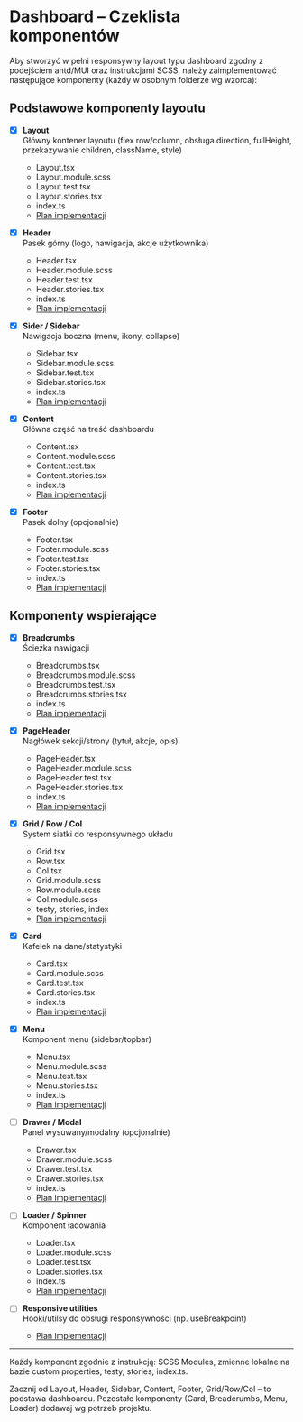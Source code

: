# Dashboard – Czeklista komponentów

Aby stworzyć w pełni responsywny layout typu dashboard zgodny z podejściem antd/MUI oraz instrukcjami SCSS, należy zaimplementować następujące komponenty (każdy w osobnym folderze wg wzorca):

## Podstawowe komponenty layoutu

- [x] **Layout**  
       Główny kontener layoutu (flex row/column, obsługa direction, fullHeight, przekazywanie children, className, style)
  - Layout.tsx
  - Layout.module.scss
  - Layout.test.tsx
  - Layout.stories.tsx
  - index.ts
  - [Plan implementacji](./PLAN_LAYOUT.md)

- [x] **Header**  
       Pasek górny (logo, nawigacja, akcje użytkownika)
  - Header.tsx
  - Header.module.scss
  - Header.test.tsx
  - Header.stories.tsx
  - index.ts
  - [Plan implementacji](./PLAN_HEADER.md)

- [x] **Sider / Sidebar**  
       Nawigacja boczna (menu, ikony, collapse)
  - Sidebar.tsx
  - Sidebar.module.scss
  - Sidebar.test.tsx
  - Sidebar.stories.tsx
  - index.ts
  - [Plan implementacji](./PLAN_SIDEBAR.md)

- [x] **Content**  
       Główna część na treść dashboardu
  - Content.tsx
  - Content.module.scss
  - Content.test.tsx
  - Content.stories.tsx
  - index.ts
  - [Plan implementacji](./PLAN_CONTENT.md)

- [x] **Footer**  
       Pasek dolny (opcjonalnie)
  - Footer.tsx
  - Footer.module.scss
  - Footer.test.tsx
  - Footer.stories.tsx
  - index.ts
  - [Plan implementacji](./PLAN_FOOTER.md)

## Komponenty wspierające

- [x] **Breadcrumbs**  
       Ścieżka nawigacji
  - Breadcrumbs.tsx
  - Breadcrumbs.module.scss
  - Breadcrumbs.test.tsx
  - Breadcrumbs.stories.tsx
  - index.ts
  - [Plan implementacji](./PLAN_BREADCRUMBS.md)

- [x] **PageHeader**  
       Nagłówek sekcji/strony (tytuł, akcje, opis)
  - PageHeader.tsx
  - PageHeader.module.scss
  - PageHeader.test.tsx
  - PageHeader.stories.tsx
  - index.ts
  - [Plan implementacji](./PLAN_PAGEHEADER.md)

- [x] **Grid / Row / Col**  
       System siatki do responsywnego układu
  - Grid.tsx
  - Row.tsx
  - Col.tsx
  - Grid.module.scss
  - Row.module.scss
  - Col.module.scss
  - testy, stories, index
  - [Plan implementacji](./PLAN_GRID_ROW_COL.md)

- [x] **Card**  
       Kafelek na dane/statystyki
  - Card.tsx
  - Card.module.scss
  - Card.test.tsx
  - Card.stories.tsx
  - index.ts
  - [Plan implementacji](./PLAN_CARD.md)

- [x] **Menu**  
       Komponent menu (sidebar/topbar)
  - Menu.tsx
  - Menu.module.scss
  - Menu.test.tsx
  - Menu.stories.tsx
  - index.ts
  - [Plan implementacji](./PLAN_MENU.md)

- [ ] **Drawer / Modal**  
       Panel wysuwany/modalny (opcjonalnie)
  - Drawer.tsx
  - Drawer.module.scss
  - Drawer.test.tsx
  - Drawer.stories.tsx
  - index.ts
  - [Plan implementacji](./PLAN_DRAWER.md)

- [ ] **Loader / Spinner**  
       Komponent ładowania
  - Loader.tsx
  - Loader.module.scss
  - Loader.test.tsx
  - Loader.stories.tsx
  - index.ts
  - [Plan implementacji](./PLAN_LOADER.md)

- [ ] **Responsive utilities**  
       Hooki/utilsy do obsługi responsywności (np. useBreakpoint)
  - [Plan implementacji](./PLAN_RESPONSIVE.md)

---

Każdy komponent zgodnie z instrukcją: SCSS Modules, zmienne lokalne na bazie custom properties, testy, stories, index.ts.

Zacznij od Layout, Header, Sidebar, Content, Footer, Grid/Row/Col – to podstawa dashboardu. Pozostałe komponenty (Card, Breadcrumbs, Menu, Loader) dodawaj wg potrzeb projektu.
